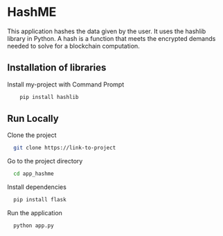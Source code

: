# HashME
This application hashes the data given by the user. It uses the hashlib library in Python. A hash is a function that meets the encrypted demands needed to solve for a blockchain computation.


## Installation of libraries

Install my-project with Command Prompt

```bash
    pip install hashlib
```

## Run Locally

Clone the project

```bash
  git clone https://link-to-project
```

Go to the project directory

```bash
  cd app_hashme
```

Install dependencies

```bash
  pip install flask
```

Run the application

```bash
  python app.py
```

   

